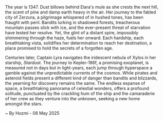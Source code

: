 
The year is 1347.  Dust billows behind Elara's mule as she crests the next hill, the scent of pine and damp earth heavy in the air.  Her journey to the fabled city of Zerzura, a pilgrimage whispered of in hushed tones, has been fraught with peril.  Bandits lurking in shadowed forests, treacherous mountain passes slick with ice, and the ever-present threat of starvation have tested her resolve. Yet, the glint of a distant spire, impossibly shimmering through the haze, fuels her onward.  Each hardship, each breathtaking vista, solidifies her determination to reach her destination, a place promised to hold the secrets of a forgotten age.


Centuries later, Captain Lyra navigates the iridescent nebula of Xylos in her starship, *Stardust*.  The journey to Kepler-186f, a promising exoplanet, is measured not in days but in light-years, each jump through hyperspace a gamble against the unpredictable currents of the cosmos.  While pirates and asteroid fields present a different kind of danger than bandits and blizzards, the yearning for discovery remains the same. The endless expanse of space, a breathtaking panorama of celestial wonders, offers a profound solitude, punctuated by the crackling hum of the ship and the camaraderie of her crew as they venture into the unknown, seeking a new home amongst the stars.

~ By Hozmi - 08 May 2025
